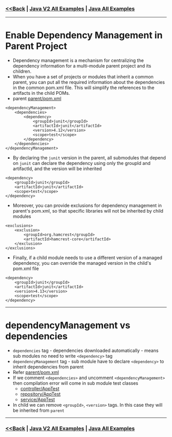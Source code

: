 ### [<<Back](../README.md) | [Java V2 All Examples](https://github.com/avinashbabudonthu/java/blob/master/java-v2/README.md) | [Java All Examples](https://github.com/avinashbabudonthu/java/blob/master/README.md)
------
# Enable Dependency Management in Parent Project
* Dependency management is a mechanism for centralizing the dependency information for a multi-module parent project and its children.
* When you have a set of projects or modules that inherit a common parent, you can put all the required information about the dependencies in the common pom.xml file. This will simplify the references to the artifacts in the child POMs.
* parent [parent/pom.xml](parent/pom.xml)
```
<dependencyManagement>
	<dependencies>
		<dependency>
			<groupId>junit</groupId>
			<artifactId>junit</artifactId>
			<version>4.12</version>
			<scope>test</scope>
		</dependency>
	</dependencies>
</dependencyManagement>
```
* By declaring the `junit` version in the parent, all submodules that depend on `junit` can declare the dependency using only the groupId and artifactId, and the version will be inherited
```
<dependency>
	<groupId>junit</groupId>
	<artifactId>junit</artifactId>
	<scope>test</scope>
</dependency>
```
* Moreover, you can provide exclusions for dependency management in parent's pom.xml, so that specific libraries will not be inherited by child modules
```
<exclusions>
    <exclusion>
        <groupId>org.hamcrest</groupId>
        <artifactId>hamcrest-core</artifactId>
    </exclusion>
</exclusions>
```
* Finally, if a child module needs to use a different version of a managed dependency, you can override the managed version in the child's pom.xml file
```
<dependency>
	<groupId>junit</groupId>
	<artifactId>junit</artifactId>
	<version>4.13</version>
	<scope>test</scope>
</dependency>
```
------
# dependencyManagement vs dependencies
* `dependencies` tag - dependencies downloaded automatically - means sub modules no need to write `<dependency>` tag 
* `dependencyManagement` tag - sub module have to declare `<dependency>` to inherit dependencies from parent
* Refer [parent/pom.xml](parent/pom.xml)
* If we comment `<dependencies>` and uncomment `<dependencyManagement>` then compilation error will come in sub module test classes
	* [controller/AppTest](parent/controller/src/test/java/com/java/maven/AppTest.java)
	* [repository/AppTest](parent/repository/src/test/java/com/java/maven/AppTest.java)
	* [service/AppTest](parent/service/src/test/java/com/java/maven/AppTest.java)
* In child we can remove `<groupId>`, `<version>` tags. In this case they will be inherited from `parent`
------
### [<<Back](../README.md) | [Java V2 All Examples](https://github.com/avinashbabudonthu/java/blob/master/java-v2/README.md) | [Java All Examples](https://github.com/avinashbabudonthu/java/blob/master/README.md)